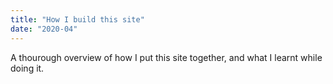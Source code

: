 ```yaml
---
title: "How I build this site"
date: "2020-04"
---
```


A thourough overview of how I put this site together, and what I learnt while doing it.